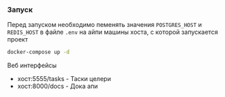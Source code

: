 ### Запуск

Перед запуском необходимо пеменять значения ```POSTGRES_HOST``` и ```REDIS_HOST``` в файле ```.env``` 
на айпи машины хоста, с которой запускается проект


```bash
docker-compose up -d
```

Веб интерфейсы
 - хост:5555/tasks - Таски целери
 - хост:8000/docs - Дока апи